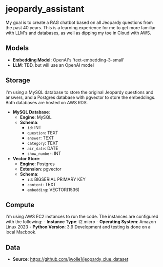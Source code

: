 # jeopardy_assistant
My goal is to create a RAG chatbot based on all Jeopardy questions from the past 40 years. This is a learning experience for me to get more familiar with LLM's and databases, as well as dipping my toe in Cloud with AWS.

## Models
- **Embedding Model**: OpenAI's 'text-embedding-3-small'
- **LLM**: TBD, but will use an OpenAI model

## Storage
I'm using a MySQL database to store the original Jeopardy questions and answers, and a Postgres database with pgvector to store the embeddings. Both databases are hosted on AWS RDS.
- **MySQL Database**: 
    - **Engine**: MySQL
    - **Schema**: 
        - `id`: INT
        - `question`: TEXT
        - `answer`: TEXT
        - `category`: TEXT
        - `air_date`: DATE
        - `show_number`: INT
- **Vector Store**:
    - **Engine**: Postgres
    - **Extension**: pgvector
    - **Schema**: 
        - `id`: BIGSERIAL PRIMARY KEY
        - `content`: TEXT
        - `embedding`: VECTOR(1536)

## Compute
I'm using AWS EC2 instances to run the code. The instances are configured with the following:
    - **Instance Type**: t2.micro
    - **Operating System**: Amazon Linux 2023
    - **Python Version**: 3.9
Development and testing is done on a local Macbook.


## Data
- **Source**: https://github.com/jwolle1/jeopardy_clue_dataset
